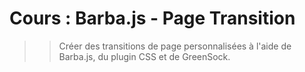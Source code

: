 # Cours : Barba.js - Page Transition 

>> Créer des transitions de page personnalisées à l'aide de Barba.js, du plugin CSS et de GreenSock.